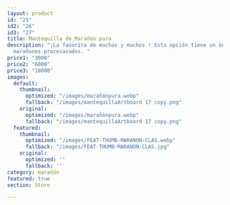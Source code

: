 ```yaml
---
layout: product
id: "25"
id2: "26"
id3: "27"
title: Mantequilla de Marañón pura
description: "¡La favorita de muchas y muchos ! Esta opción tiene un único ingrediente:
  marañones procesasados. "
price1: "3000"
price2: "6000"
price3: "18000"
images:
  default:
    thumbnail:
      optimized: "/images/marañónpura.webp"
      fallback: "/images/mantequillaArtboard 17 copy.png"
    original:
      optimized: "/images/marañónpura.webp"
      fallback: "/images/mantequillaArtboard 17 copy.png"
  featured:
    thumbnail:
      optimized: "/images/FEAT-THUMB-MARANON-CLAS.webp"
      fallback: "/images/FEAT-THUMB-MARANON-CLAS.jpg"
    original:
      optimized: ''
      fallback: ''
category: marañón
featured: true
section: Store

---
```


